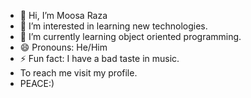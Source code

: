 - 👋 Hi, I’m Moosa Raza
- 👀 I’m interested in learning new technologies.
- 🌱 I’m currently learning object oriented programming. 
- 😄 Pronouns: He/Him
- ⚡ Fun fact: I have a bad taste in music.
- To reach me visit my profile.
- PEACE:)
